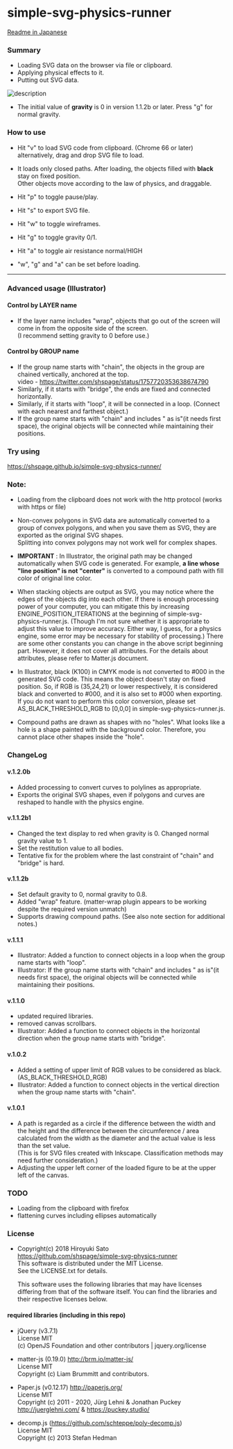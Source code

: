# simple-svg-physics-runner

[Readme in Japanese](https://github.com/shspage/simple-svg-physics-runner/blob/master/README_ja.md) 

### Summary
* Loading SVG data on the browser via file or clipboard.
* Applying physical effects to it.
* Putting out SVG data.  

![description](https://github.com/shspage/simple-svg-physics-runner/blob/master/image/description.gif)

* The initial value of **gravity** is 0 in version 1.1.2b or later. Press "g" for normal gravity.

### How to use
* Hit "v" to load SVG code from clipboard. (Chrome 66 or later)  
  alternatively, drag and drop SVG file to load.

* It loads only closed paths. After loading, the objects filled with **black** stay on fixed position.  
  Other objects move according to the law of physics, and draggable.

* Hit "p" to toggle pause/play.
* Hit "s" to export SVG file.
* Hit "w" to toggle wireframes.
* Hit "g" to toggle gravity 0/1.
* Hit "a" to toggle air resistance normal/HIGH

* "w", "g" and "a" can be set before loading.

----
### Advanced usage (Illustrator)

#### Control by LAYER name
* If the layer name includes "wrap", objects that go out of the screen will come in from the opposite side of the screen.  
(I recommend setting gravity to 0 before use.)

#### Control by GROUP name
* If the group name starts with "chain", the objects in the group are chained vertically, anchored at the top.   
video - https://twitter.com/shspage/status/1757720353638674790
* Similarly, if it starts with "bridge", the ends are fixed and connected horizontally.
* Similarly, if it starts with "loop", it will be connected in a loop. (Connect with each nearest and farthest object.)
* If the group name starts with "chain" and includes " as is"(it needs first space), the original objects will be connected while maintaining their positions.

### Try using
https://shspage.github.io/simple-svg-physics-runner/

### Note:
* Loading from the clipboard does not work with the http protocol (works with https or file)
* Non-convex polygons in SVG data are automatically converted to a group of convex polygons,
and when you save them as SVG, they are exported as the original SVG shapes.  
  Splitting into convex polygons may not work well for complex shapes.
* **IMPORTANT** : In Illustrator, the original path may be changed automatically when SVG code is generated.
For example, **a line whose "line position" is not "center"** is converted to a compound path with fill color of original line color.
* When stacking objects are output as SVG, you may notice where the edges of the objects dig into each other.
If there is enough processing power of your computer, you can mitigate this by increasing ENGINE_POSITION_ITERATIONS at the beginning of simple-svg-physics-runner.js.
(Though I'm not sure whether it is appropriate to adjust this value to improve accuracy.
Either way, I guess, for a physics engine, some error may be necessary for stability of processing.)
There are some other constants you can change in the above script beginning part.
However, it does not cover all attributes.
For the details about attributes, please refer to Matter.js document.

* In Illustrator, black (K100) in CMYK mode is not converted to #000 in the generated SVG code.
This means the object doesn't stay on fixed position.
So, if RGB is (35,24,21) or lower respectively, it is considered black and converted to #000,
and it is also set to #000 when exporting.
If you do not want to perform this color conversion, please set AS_BLACK_THRESHOLD_RGB to [0,0,0]
in simple-svg-physics-runner.js.

* Compound paths are drawn as shapes with no "holes". What looks like a hole is a shape painted with the background color. Therefore, you cannot place other shapes inside the "hole".


### ChangeLog
#### v.1.2.0b
* Added processing to convert curves to polylines as appropriate.
* Exports the original SVG shapes, even if polygons and curves are reshaped to handle with the physics engine.

#### v.1.1.2b1
* Changed the text display to red when gravity is 0. Changed normal gravity value to 1.
* Set the restitution value to all bodies.
* Tentative fix for the problem where the last constraint of "chain" and "bridge" is hard.

#### v.1.1.2b
* Set default gravity to 0, normal gravity to 0.8.
* Added "wrap" feature. (matter-wrap plugin appears to be working despite the required version unmatch)
* Supports drawing compound paths. (See also note section for additional notes.)

#### v.1.1.1
* Illustrator: Added a function to connect objects in a loop when the group name starts with "loop".
* Illustrator: If the group name starts with "chain" and includes " as is"(it needs first space), the original objects will be connected while maintaining their positions.

#### v.1.1.0
* updated required libraries.
* removed canvas scrollbars.
* Illustrator: Added a function to connect objects in the horizontal direction when the group name starts with "bridge".

#### v.1.0.2
* Added a setting of upper limit of RGB values ​​to be considered as black. (AS_BLACK_THRESHOLD_RGB)
* Illustrator: Added a function to connect objects in the vertical direction when the group name starts with "chain".

#### v.1.0.1
* A path is regarded as a circle if the difference between the width and the height and the difference between the circumference / area calculated from the width as the diameter and the actual value is less than the set value.  
(This is for SVG files created with Inkscape. Classification methods may need further consideration.)
* Adjusting the upper left corner of the loaded figure to be at the upper left of the canvas.

### TODO
* Loading from the clipboard with firefox
* flattening curves including ellipses automatically

### License
* Copyright(c) 2018 Hiroyuki Sato  
  https://github.com/shspage/simple-svg-physics-runner  
  This software is distributed under the MIT License.  
  See the LICENSE.txt for details.
  
  This software uses the following libraries that may have licenses
  differing from that of the software itself. You can find the
  libraries and their respective licenses below.

#### required libraries (including in this repo)
* jQuery (v3.7.1)  
  License MIT  
  (c) OpenJS Foundation and other contributors | jquery.org/license

* matter-js (0.19.0) http://brm.io/matter-js/  
  License MIT  
  Copyright (c) Liam Brummitt and contributors.

* Paper.js (v0.12.17)  http://paperjs.org/  
  License MIT  
  Copyright (c) 2011 - 2020, Jürg Lehni & Jonathan Puckey  
  http://juerglehni.com/ & https://puckey.studio/

* decomp.js (https://github.com/schteppe/poly-decomp.js)  
  License MIT  
  Copyright (c) 2013 Stefan Hedman
